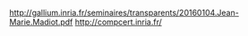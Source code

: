 http://gallium.inria.fr/seminaires/transparents/20160104.Jean-Marie.Madiot.pdf
http://compcert.inria.fr/
